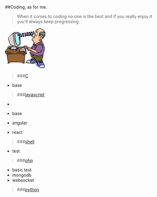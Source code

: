 ##Coding, as for me.

>When it comes to coding no one is the best and if you really enjoy it you’ll always keep progressing.

![coding](./coding.png)

> ###[C](./c) 

- base

> ###[javascript](./javascript)
-

- base
- angular
- react 

> ###[shell](./shell)

- test

> ###[php](./php)

- basic test
- mongodb
- websocket

> ###[python](./python)


